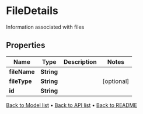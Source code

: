

# FileDetails

Information associated with files

## Properties

| Name | Type | Description | Notes |
|------------ | ------------- | ------------- | -------------|
|**fileName** | **String** |  |  |
|**fileType** | **String** |  |  [optional] |
|**id** | **String** |  |  |



[Back to Model list](../README.md#documentation-for-models) &#8226; [Back to API list](../README.md#documentation-for-api-endpoints) &#8226; [Back to README](../README.md)


